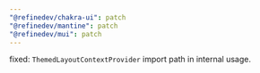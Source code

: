 ```yaml
---
"@refinedev/chakra-ui": patch
"@refinedev/mantine": patch
"@refinedev/mui": patch
---
```


fixed: `ThemedLayoutContextProvider` import path in internal usage.
